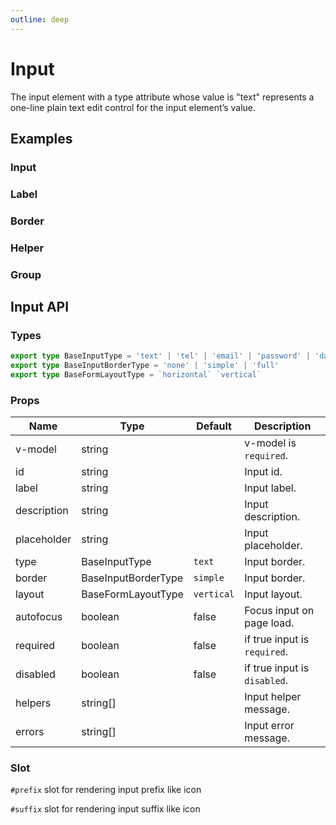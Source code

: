 ```yaml
---
outline: deep
---
```


<script setup lang="ts">
import InputExample from './demo/input/input-example.vue'
import InputLabel from './demo/input/input-label.vue'
import InputBorder from './demo/input/input-border.vue'
import InputHelper from './demo/input/input-helper.vue'
import InputGroup from './demo/input/input-group.vue'
</script>

# Input

The input element with a type attribute whose value is "text" represents a one-line plain text edit control for the input element’s value.

## Examples

### Input

<!--@include: ./demo/input/input-example.md-->

### Label

<!--@include: ./demo/input/input-label.md-->

### Border

<!--@include: ./demo/input/input-border.md-->

### Helper

<!--@include: ./demo/input/input-helper.md-->

### Group

<!--@include: ./demo/input/input-group.md-->

## Input API

### Types

```ts
export type BaseInputType = 'text' | 'tel' | 'email' | 'password' | 'date' | 'number'
export type BaseInputBorderType = 'none' | 'simple' | 'full'
export type BaseFormLayoutType = `horizontal` `vertical`
```

### Props

| Name        | Type                | Default    | Description                  |
| ----------- | ------------------- | ---------- | ---------------------------- |
| v-model     | string              |            | v-model is `required`.       |
| id          | string              |            | Input id.                    |
| label       | string              |            | Input label.                 |
| description | string              |            | Input description.           |
| placeholder | string              |            | Input placeholder.           |
| type        | BaseInputType       | `text`     | Input border.                |
| border      | BaseInputBorderType | `simple`   | Input border.                |
| layout      | BaseFormLayoutType  | `vertical` | Input layout.                |
| autofocus   | boolean             | false      | Focus input on page load.    |
| required    | boolean             | false      | if true input is `required`. |
| disabled    | boolean             | false      | if true input is `disabled`. |
| helpers     | string[]            |            | Input helper message.        |
| errors      | string[]            |            | Input error message.         |

### Slot

`#prefix` slot for rendering input prefix like icon

`#suffix` slot for rendering input suffix like icon
